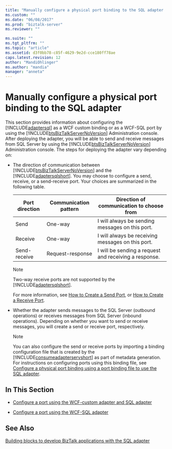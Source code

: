 ```yaml
---
title: "Manually configure a physical port binding to the SQL adapter | Microsoft Docs"
ms.custom: ""
ms.date: "06/08/2017"
ms.prod: "biztalk-server"
ms.reviewer: ""

ms.suite: ""
ms.tgt_pltfrm: ""
ms.topic: "article"
ms.assetid: d3f0bb78-c85f-4629-9e2d-cce180ff78ae
caps.latest.revision: 12
author: "MandiOhlinger"
ms.author: "mandia"
manager: "anneta"
---
```

# Manually configure a physical port binding to the SQL adapter
This section provides information about configuring the [!INCLUDE[adaptersql](../../includes/adaptersql-md.md)] as a WCF custom binding or as a WCF-SQL port by using the [!INCLUDE[btsBizTalkServerNoVersion](../../includes/btsbiztalkservernoversion-md.md)] Administration console. After deploying the adapter, you will be able to send and receive messages from SQL Server by using the [!INCLUDE[btsBizTalkServerNoVersion](../../includes/btsbiztalkservernoversion-md.md)] Administration console. The steps for deploying the adapter vary depending on:  
  
- The direction of communication between [!INCLUDE[btsBizTalkServerNoVersion](../../includes/btsbiztalkservernoversion-md.md)] and the [!INCLUDE[adaptersqlshort](../../includes/adaptersqlshort-md.md)]. You may choose to configure a send, receive, or a send-receive port. Your choices are summarized in the following table.  
  
  |Port direction|Communication pattern|Direction of communication to choose from|  
  |--------------------|---------------------------|-----------------------------------------------|  
  |Send|One-way|I will always be sending messages on this port.|  
  |Receive|One-way|I will always be receiving messages on this port.|  
  |Send-receive|Request-response|I will be sending a request and receiving a response.|  
  
  > [!NOTE]
  >  Two-way receive ports are not supported by the [!INCLUDE[adaptersqlshort](../../includes/adaptersqlshort-md.md)].  
  
   For more information, see [How to Create a Send Port](../../core/how-to-create-a-send-port2.md), or [How to Create a Receive Port](../../core/how-to-create-a-receive-port.md). 
  
- Whether the adapter sends messages to the SQL Server (outbound operations) or receives messages from SQL Server (inbound operations). Depending on whether you want to send or receive messages, you will create a send or receive port, respectively.  
  
  > [!NOTE]
  >  You can also configure the send or receive ports by importing a binding configuration file that is created by the [!INCLUDE[consumeadapterservshort](../../includes/consumeadapterservshort-md.md)] as part of metadata generation. For instructions on configuring ports using this binding file, see [Configure a physical port binding using a port binding file to use the SQL adapter](../../adapters-and-accelerators/adapter-sql/configure-a-physical-port-binding-using-a-port-binding-file-to-sql-adapter.md).
  
## In This Section  
  
-   [Configure a port using the WCF-custom adapter and SQL adapter](../../adapters-and-accelerators/adapter-sql/configure-a-port-using-the-wcf-custom-adapter-and-sql-adapter.md)  
  
-   [Configure a port using the WCF-SQL adapter](../../adapters-and-accelerators/adapter-sql/configure-a-port-using-the-wcf-sql-adapter.md)  
  
## See Also  
[Building blocks to develop BizTalk applications with the SQL adapter](../../adapters-and-accelerators/adapter-sql/building-blocks-to-develop-biztalk-applications-with-the-sql-adapter.md)